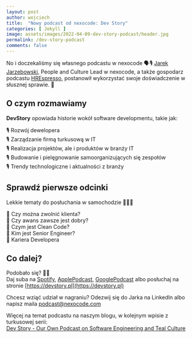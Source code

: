 ```yaml
---
layout: post
author: wojciech
title:  "Nowy podcast od nexocode: Dev Story"
categories: [ Jekyll ]
image: assets/images/2022-04-09-dev-story-podcast/header.jpg
permalink: /dev-story-podcast
comments: false
---
```

No i doczekaliśmy się własnego podcastu w nexocode 🗣️🎙️ [Jarek Jarzebowski](https://www.linkedin.com/in/jarek-jarzebowski), People and Culture Lead w nexocode, a
także gospodarz podcastu [HREspresso](https://www.spreaker.com/show/hrespresso), postanowił wykorzystać swoje
doświadczenie w słusznej sprawie. 👏

<h2>O czym rozmawiamy</h2>
<strong>DevStory</strong> opowiada historie wokół software developmentu, takie jak:

🎙️ Rozwój dewelopera<br>
🎙️ Zarządzanie firmą turkusową w IT<br>
🎙️ Realizacja projektów, ale i produktów w branży IT<br>
🎙️ Budowanie i pielęgnowanie samoorganizujących się zespołów<br>
🎙️ Trendy technologiczne i aktualności z branży<br>

<h2>Sprawdź pierwsze odcinki</h2>
Lekkie tematy do posłuchania w samochodzie 🎵🚗🎵


🎤 Czy można zwolnić klienta?<br>
🎤 Czy awans zawsze jest dobry?<br>
🎤 Czym jest Clean Code?<br>
🎤 Kim jest Senior Engineer?<br>
🎤 Kariera Developera<br>

<h2>Co dalej?</h2>

Podobało się? 👏👏 <br>
Daj suba na
[Spotify](https://open.spotify.com/show/5PpObwWTf21aDMKeQVoDQn),
[ApplePodcast](https://podcasts.apple.com/us/podcast/dev-story/id1609998793),
[GooglePodcast](https://podcasts.google.com/feed/aHR0cHM6Ly9hbmNob3IuZm0vcy84M2MwOGMzNC9wb2RjYXN0L3Jzcw?sa=X&ved=0CAMQ4aUDahcKEwjg_u6D-er2AhUAAAAAHQAAAAAQAQ&hl=en)
albo posłuchaj na stronie [https://devstory.pl](https://devstory.pl)

Chcesz wziąć udział w nagraniu? Odezwij się do Jarka na LinkedIn albo napisz maila [podcast@nexocode.com](podcast@nexocode.com)

Więcej na temat podcastu na naszym blogu, w kolejnym wpisie z turkusowej serii:<br>
[Dev Story - Our Own Podcast on Software Engineering and Teal Culture](https://nexocode.com/blog/posts/dev-story-teal-organization-and-software-engineering-podcast)

